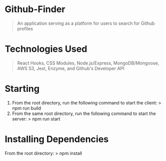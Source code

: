 # Github-Finder
  > An application serving as a platform for users to search for Github profiles
# Technologies Used
  > React Hooks, CSS Modules, Node.js/Express, MongoDB/Mongoose, AWS S3, Jest, Enzyme, and Github's Developer API
# Starting
  1. From the root directory, run the following command to start the client:
    > npm run build
  2. From the same root directory, run the following command to start the server:
    > npm run start
# Installing Dependencies
  From the root directory:
    > npm install
 
